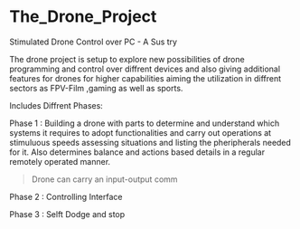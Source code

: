 # The_Drone_Project
Stimulated Drone Control over PC - A Sus try

The drone project is setup to explore new possibilities of drone programming and control over diffrent devices and also giving additional features for drones 
for higher capabilities aiming the utilization in diffrent sectors as FPV-Film ,gaming as well as sports.

Includes Diffrent Phases:

Phase 1 : Building a drone with parts to determine and understand which systems it requires to adopt functionalities and carry out operations at
stimuluous speeds assessing situations and listing the pheripherals needed for it. Also determines balance and actions based details in a regular remotely 
operated manner.

> Drone can carry an input-output comm

Phase 2 : Controlling Interface

Phase 3 : Selft Dodge and stop
